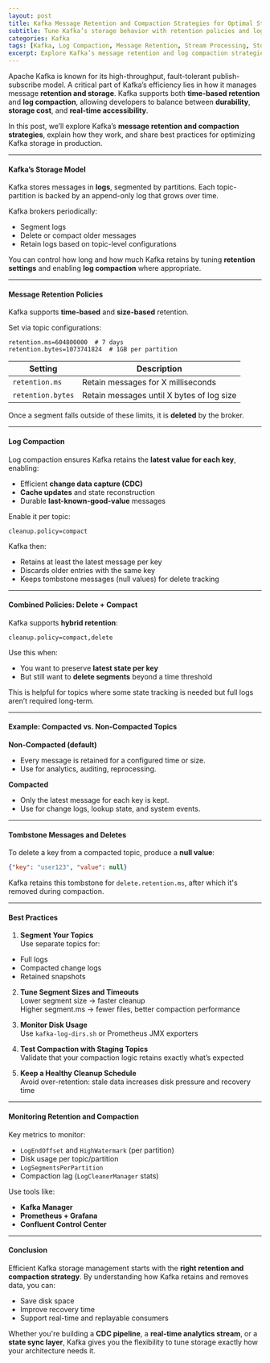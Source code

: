 ```yaml
---
layout: post
title: Kafka Message Retention and Compaction Strategies for Optimal Storage
subtitle: Tune Kafka’s storage behavior with retention policies and log compaction for efficiency and performance
categories: Kafka
tags: [Kafka, Log Compaction, Message Retention, Stream Processing, Storage Optimization, Big Data]
excerpt: Explore Kafka’s message retention and log compaction strategies to manage storage efficiently, reduce costs, and ensure message availability for different consumer needs.
---
```

Apache Kafka is known for its high-throughput, fault-tolerant publish-subscribe model. A critical part of Kafka’s efficiency lies in how it manages message **retention and storage**. Kafka supports both **time-based retention** and **log compaction**, allowing developers to balance between **durability**, **storage cost**, and **real-time accessibility**.

In this post, we’ll explore Kafka’s **message retention and compaction strategies**, explain how they work, and share best practices for optimizing Kafka storage in production.

---

#### Kafka’s Storage Model

Kafka stores messages in **logs**, segmented by partitions. Each topic-partition is backed by an append-only log that grows over time.

Kafka brokers periodically:
- Segment logs
- Delete or compact older messages
- Retain logs based on topic-level configurations

You can control how long and how much Kafka retains by tuning **retention settings** and enabling **log compaction** where appropriate.

---

#### Message Retention Policies

Kafka supports **time-based** and **size-based** retention.

Set via topic configurations:

```properties
retention.ms=604800000  # 7 days
retention.bytes=1073741824  # 1GB per partition
```

| Setting        | Description                           |
|----------------|----------------------------------------|
| `retention.ms` | Retain messages for X milliseconds     |
| `retention.bytes` | Retain messages until X bytes of log size |

Once a segment falls outside of these limits, it is **deleted** by the broker.

---

#### Log Compaction

Log compaction ensures Kafka retains the **latest value for each key**, enabling:
- Efficient **change data capture (CDC)**
- **Cache updates** and state reconstruction
- Durable **last-known-good-value** messages

Enable it per topic:

```properties
cleanup.policy=compact
```

Kafka then:
- Retains at least the latest message per key
- Discards older entries with the same key
- Keeps tombstone messages (null values) for delete tracking

---

#### Combined Policies: Delete + Compact

Kafka supports **hybrid retention**:

```properties
cleanup.policy=compact,delete
```

Use this when:
- You want to preserve **latest state per key**
- But still want to **delete segments** beyond a time threshold

This is helpful for topics where some state tracking is needed but full logs aren’t required long-term.

---

#### Example: Compacted vs. Non-Compacted Topics

**Non-Compacted (default)**
- Every message is retained for a configured time or size.
- Use for analytics, auditing, reprocessing.

**Compacted**
- Only the latest message for each key is kept.
- Use for change logs, lookup state, and system events.

---

#### Tombstone Messages and Deletes

To delete a key from a compacted topic, produce a **null value**:

```json
{"key": "user123", "value": null}
```

Kafka retains this tombstone for `delete.retention.ms`, after which it's removed during compaction.

---

#### Best Practices

1. **Segment Your Topics**  
   Use separate topics for:
  - Full logs
  - Compacted change logs
  - Retained snapshots

2. **Tune Segment Sizes and Timeouts**  
   Lower segment size → faster cleanup  
   Higher segment.ms → fewer files, better compaction performance

3. **Monitor Disk Usage**  
   Use `kafka-log-dirs.sh` or Prometheus JMX exporters

4. **Test Compaction with Staging Topics**  
   Validate that your compaction logic retains exactly what’s expected

5. **Keep a Healthy Cleanup Schedule**  
   Avoid over-retention: stale data increases disk pressure and recovery time

---

#### Monitoring Retention and Compaction

Key metrics to monitor:
- `LogEndOffset` and `HighWatermark` (per partition)
- Disk usage per topic/partition
- `LogSegmentsPerPartition`
- Compaction lag (`LogCleanerManager` stats)

Use tools like:
- **Kafka Manager**
- **Prometheus + Grafana**
- **Confluent Control Center**

---

#### Conclusion

Efficient Kafka storage management starts with the **right retention and compaction strategy**. By understanding how Kafka retains and removes data, you can:
- Save disk space
- Improve recovery time
- Support real-time and replayable consumers

Whether you're building a **CDC pipeline**, a **real-time analytics stream**, or a **state sync layer**, Kafka gives you the flexibility to tune storage exactly how your architecture needs it.
